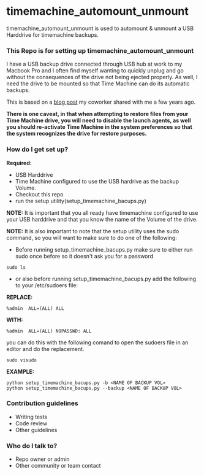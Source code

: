 # timemachine_automount_unmount #

timemachine_automount_unmount is used to automount & unmount a USB Harddrive for timemachine backups.

### This Repo is for setting up timemachine_automount_unmount  ###

I have a USB backup drive connected through USB hub at work to my Macbook Pro and I often find myself wanting to quickly unplug and go without the consequences of the drive not being ejected properly. As well, I need the drive to be mounted so that Time Machine can do its automatic backups.

This is based on a [blog post](http://somethinginteractive.com/blog/2013/07/24/time-machine-auto-mountunmount-drive-os-x/) my coworker shared with me a few years ago.

**There is one caveat, in that when attempting to restore files from your Time Machine drive, you will need to disable the launch agents, as well you should re-activate Time Machine in the system preferences so that the system recognizes the drive for restore purposes.**


### How do I get set up? ###

**Required:**
* USB Harddrive
* Time Machine configured to use the USB hardrive as the backup Volume.
* Checkout this repo
* run the setup utility(setup_timemachine_bacups.py)

**NOTE:** It is important that you all ready have timemachine configured to use your USB harddrive and that you know the name of the Volume of the drive.

**NOTE:** It is also important to note that the setup utility uses the sudo command, so you will want to make sure to do one of the following:

* Before running setup_timemachine_bacups.py make sure to either run sudo once before so it doesn't ask you for a password
```
sudo ls

```

* or also before running setup_timemachine_bacups.py add the following to your /etc/sudoers file:

**REPLACE:**
```
%admin  ALL=(ALL) ALL
```
**WITH:**
```
%admin  ALL=(ALL) NOPASSWD: ALL
```

you can do this with the following comand to open the sudoers file in an editor and do the replacement.
```
sudo visudo
```

**EXAMPLE:**
```
python setup_timemachine_bacups.py -b <NAME OF BACKUP VOL>
python setup_timemachine_bacups.py --backup <NAME OF BACKUP VOL>
```

### Contribution guidelines ###

* Writing tests
* Code review
* Other guidelines

### Who do I talk to? ###

* Repo owner or admin
* Other community or team contact

